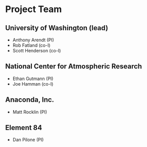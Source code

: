 Project Team
============

## University of Washington (lead)

- Anthony Arendt (PI)
- Rob Fatland (co-I)
- Scott Henderson (co-I)

## National Center for Atmospheric Research

- Ethan Gutmann (PI)
- Joe Hamman (co-I)

## Anaconda, Inc.

- Matt Rocklin (PI)

## Element 84

- Dan Pilone (PI)